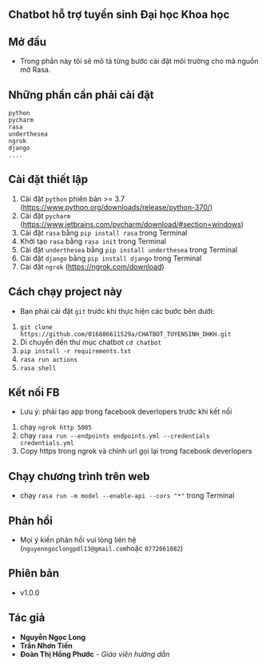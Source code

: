 ## Chatbot hỗ trợ tuyển sinh Đại học Khoa học

## Mở đầu
- Trong phần này tôi sẽ mô tả từng bước cài đặt môi trường cho  mã nguồn mở Rasa.

## Những phần cần phải cài đặt

```
python
pycharm
rasa
underthesea
ngrok
django
....
```

## Cài đặt thiết lập 
1. Cài đặt `python` phiên bản >= 3.7 (https://www.python.org/downloads/release/python-370/)
2. Cài đặt `pycharm` (https://www.jetbrains.com/pycharm/download/#section=windows)
3. Cài đặt `rasa` bằng  `pip install rasa` trong Terminal
4. Khởi tạo `rasa` bằng `rasa init` trong Terminal
5. Cài đặt `underthesea` bằng `pip install underthesea` trong Terminal
6. Cài đặt `django` bằng `pip install django` trong Terminal
7. Cài đặt `ngrok` (https://ngrok.com/download)

## Cách chạy project này
- Bạn phải cài đặt `git` trước khi thực hiện các bước bên dưới:
1. `git clone https://github.com/016886611529a/CHATBOT_TUYENSINH_DHKH.git`
2. Di chuyển đến thư mục chatbot `cd chatbot`
3. `pip install -r requirements.txt`
4. `rasa run actions`
5. `rasa shell`


## Kết nối FB 
- Lưu ý: phải tạo app trong facebook deverlopers trước khi kết nối
1. chạy `ngrok http 5005`
2. chạy `rasa run --endpoints endpoints.yml --credentials credentials.yml`
3. Copy https trong ngrok và chỉnh url gọi lại trong facebook deverlopers


## Chạy chương trình trên web
- chạy `rasa run -m model --enable-api --cors "*"` trong Terminal

## Phản hồi
- Mọi ý kiến phản hồi vui lòng liên hệ (`nguyenngoclongpdl13@gmail.com`hoặc `0772061082`)
## Phiên bản
- v1.0.0

## Tác giả

* **Nguyễn Ngọc Long**
* **Trần Nhơn Tiến**
* **Đoàn Thị Hồng Phước** - *Giáo viên hướng dẫn*


